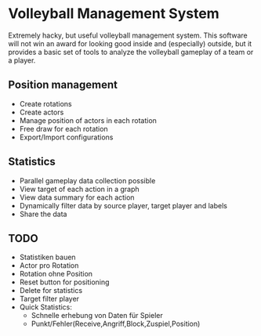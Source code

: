 # Volleyball Management System
Extremely hacky, but useful volleyball management system. This software will not win an award for looking good inside and (especially) outside, 
but it provides a basic set of tools to analyze the volleyball gameplay of a team or a player.

## Position management
* Create rotations
* Create actors
* Manage position of actors in each rotation
* Free draw for each rotation
* Export/Import configurations

## Statistics
* Parallel gameplay data collection possible
* View target of each action in a graph
* View data summary for each action
* Dynamically filter data by source player, target player and labels
* Share the data

## TODO
* Statistiken bauen
* Actor pro Rotation
* Rotation ohne Position
* Reset button for positioning
* Delete for statistics
* Target filter player
* Quick Statistics:
    * Schnelle erhebung von Daten für Spieler
    * Punkt/Fehler(Receive,Angriff,Block,Zuspiel,Position)

